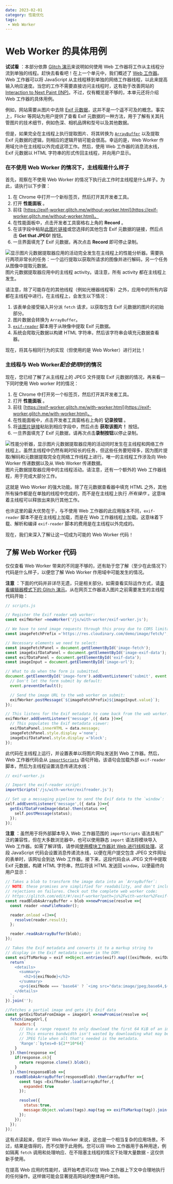 ```yaml
---
date: 2023-02-01
category: 性能优化
tags:
 - Web Worker
---
```

# Web Worker 的具体用例

**试试看** ：本部分依靠 [Glitch 演示](https://exif-worker.glitch.me/)来说明如何使用 Web 工作器将工作从主线程分流到单独的线程。赶快去看看吧！在上一个单元中，我们概述了 [Web 工作器](/web/performance/web-worker-overview)。Web 工作器可以将 JavaScript 从主线程移到单独的网络工作器线程，以此来提高输入响应速度。当您的工作不需要直接访问主线程时，这有助于改善网站的 [Interaction to Next Paint (INP)](https://web.dev/articles/inp)。不过，仅有概览是不够的，本单元还将介绍 Web 工作器的具体用例。

例如，网站需要从图片中去除 [Exif 元数据](https://en.wikipedia.org/wiki/Exif)，这并不是一个遥不可及的概念。事实上，Flickr 等网站为用户提供了查看 Exif 元数据的一种方法，用于了解有关其托管图片的技术细节，例如色深、相机品牌和型号以及其他数据。

但是，如果完全在主线程上执行提取图片、将其转换为 [`ArrayBuffer`](https://developer.mozilla.org/docs/Web/JavaScript/Reference/Global_Objects/ArrayBuffer) 以及提取 Exif 元数据的逻辑，则相应的逻辑开销可能会很高。幸运的是，Web Worker 作用域允许在主线程以外完成这项工作。然后，使用 Web 工作器的消息流水线，Exif 元数据以 HTML 字符串的形式传回主线程，并向用户显示。

### 在不使用 Web Worker 的情况下，主线程是什么样子

首先，观察在不使用 Web Worker 的情况下执行此工作时主线程是什么样子。为此，请执行以下步骤：

1. 在 Chrome 中打开一个新标签页，然后打开其开发者工具。
2. 打开 **性能面板** 。
3. 前往 [https://exif-worker.glitch.me/without-worker.html](https://exif-worker.glitch.me/without-worker.html)。
4. 在性能面板中，点击开发者工具窗格右上角的  **Record** 。
5. 在该字段中粘贴[此图片链接](images/Vespula_germanica_Richard_Bartz.jpg)或您选择的其他包含 Exif 元数据的链接，然后点击 **Get that JPEG!** 按钮。
6. 一旦界面填充了 Exif 元数据，再次点击 **Record** 即可停止录制。

![显示图片元数据提取器应用的活动完全发生在主线程上的性能分析器。需要执行两项非常长的任务：一个运行提取以获取所请求的图像并进行解码，另一个任务从图像中提取元数据。](images/fig-1.opt.png)
图片元数据提取器应用中的主线程 activity。请注意，所有 activity 都在主线程上发生。

请注意，除了可能存在的其他线程（例如光栅器线程等）之外，应用中的所有内容都在主线程中进行。在主线程上，会发生以下情况：

1. 该表单会接受输入并分派 `fetch` 请求，以获取包含 Exif 元数据的图片的初始部分。
2. 图片数据会转换为 `ArrayBuffer`。
3. [`exif-reader`](https://www.npmjs.com/package/exif-reader) 脚本用于从映像中提取 Exif 元数据。
4. 系统会爬取元数据以构建 HTML 字符串，然后该字符串会填充元数据查看器。

现在，将其与相同行为的实现（但使用的是 Web Worker）进行对比！

### 主线程与 Web Worker*配合使用*时的情况

现在，您已经了解了从主线程上的 JPEG 文件提取 Exif 元数据的情况，再来看一下同时使用 Web worker 时的情况：

1. 在 Chrome 中打开另一个标签页，然后打开其开发者工具。
2. 打开 **性能面板** 。
3. 前往 [https://exif-worker.glitch.me/with-worker.html](https://exif-worker.glitch.me/with-worker.html)。
4. 在性能面板中，点击开发者工具窗格右上角的 **记录按钮** 。
5. 将[该图片链接](images/Vespula_germanica_Richard_Bartz.jpg)粘贴到相应字段中，然后点击 **获取该图片！** 按钮。
6. 一旦界面填充了 Exif 元数据，请再次点击**录制按钮**以停止录制。

![性能分析器，显示图片元数据提取器应用的活动同时发生在主线程和网络工作线程上。虽然主线程中仍然有耗时较长的任务，但这些任务要短得多，因为图片提取/解码和元数据提取完全在网络工作线程上进行。唯一的主线程工作涉及向 Web Worker 传递数据以及从 Web Worker 传递数据。](images/fig-2.opt.png)
图片元数据提取器应用中的主线程活动。请注意，还有一个额外的 Web 工作器线程，用于完成大部分工作。

这就是 Web Worker 的强大功能。除了在元数据查看器中填充 HTML 之外，其他所有操作都是在单独的线程中完成的，而不是在主线程上执行 *所有操作* 。这意味着主线程可以释放出来执行其他工作。

也许这里的最大优势在于，与不使用 Web 工作器的此应用版本不同，`exif-reader` 脚本不是在主线程上加载，而是在 Web 工作器线程上加载。这意味着下载、解析和编译 `exif-reader` 脚本的费用是在主线程以外完成的。

现在，我们来深入了解让这一切成为可能的 Web Worker 代码！

## 了解 Web Worker 代码

仅仅查看 Web Worker 带来的不同是不够的，还有助于您了解（至少在此情况下）代码是什么样子，以便您了解 Web Worker 作用域中可能发生的情况。

**注意** ：下面的代码并非详尽无遗，只是相关部分。如需查看实际运作方式，请[查看编辑器模式下的 Glitch 演示](https://glitch.com/edit/#!/exif-worker?path=js%2Fwith-worker%2Fscripts.js%3A1%3A10)。从在网页工作器进入图片之前需要发生的主线程代码开始：

```javascript
// scripts.js

// Register the Exif reader web worker:
const exifWorker =newWorker('/js/with-worker/exif-worker.js');

// We have to send image requests through this proxy due to CORS limitations:
const imageFetchPrefix ='https://res.cloudinary.com/demo/image/fetch/';

// Necessary elements we need to select:
const imageFetchPanel = document.getElementById('image-fetch');
const imageExifDataPanel = document.getElementById('image-exif-data');
const exifDataPanel = document.getElementById('exif-data');
const imageInput = document.getElementById('image-url');

// What to do when the form is submitted.
document.getElementById('image-form').addEventListener('submit', event =>{
  // Don't let the form submit by default:
  event.preventDefault();

  // Send the image URL to the web worker on submit:
  exifWorker.postMessage(`${imageFetchPrefix}${imageInput.value}`);
});

// This listens for the Exif metadata to come back from the web worker:
exifWorker.addEventListener('message',({ data })=>{
  // This populates the Exif metadata viewer:
  exifDataPanel.innerHTML = data.message;
  imageFetchPanel.style.display ='none';
  imageExifDataPanel.style.display ='block';
});
```

此代码在主线程上运行，并设置表单以将图片网址发送到 Web 工作器。然后，Web 工作器代码会从 [`importScripts`](https://developer.mozilla.org/docs/Web/API/WorkerGlobalScope/importScripts) 语句开始，该语句会加载外部 `exif-reader` 脚本，然后为主线程设置消息传递流水线：

```javascript
// exif-worker.js

// Import the exif-reader script:
importScripts('/js/with-worker/exifreader.js');

// Set up a messaging pipeline to send the Exif data to the `window`:
self.addEventListener('message',({ data })=>{
  getExifDataFromImage(data).then(status =>{
    self.postMessage(status);
  });
});
```

**注意** ：虽然用于将外部脚本导入 Web 工作器范围的 `importScripts` 语法具有广泛的兼容性，但在大多数浏览器中，也可以使用静态 `import` 语法将模块导入 Web 工作器。如需了解详情，请参阅[使用模块工作器对 Web 进行线程处理](https://web.dev/articles/module-workers)。这段 JavaScript 代码会设置消息传递流水线，以便在用户提交包含 JPEG 文件网址的表单时，该网址会到达 Web 工作器。接下来，这段代码会从 JPEG 文件中提取 Exif 元数据，构建 HTML 字符串，然后将该 HTML 发送回 `window`，以便最终向用户显示：

```javascript
// Takes a blob to transform the image data into an `ArrayBuffer`:
// NOTE: these promises are simplified for readability, and don't include
// rejections on failures. Check out the complete web worker code:
// https://glitch.com/edit/#!/exif-worker?path=js%2Fwith-worker%2Fexif-worker.js%3A10%3A5
const readBlobAsArrayBuffer = blob =>newPromise(resolve =>{
  const reader =newFileReader();

  reader.onload =()=>{
    resolve(reader.result);
  };

  reader.readAsArrayBuffer(blob);
});

// Takes the Exif metadata and converts it to a markup string to
// display in the Exif metadata viewer in the DOM:
const exifToMarkup = exif =>Object.entries(exif).map(([exifNode, exifData])=>{
  return`
    <details>
      <summary>
        <h2>${exifNode}</h2>
      </summary>
      <p>${exifNode === 'base64' ? `<img src="data:image/jpeg;base64,${exifData}">`:typeof exifData.value ==='undefined'? exifData : exifData.description || exifData.value}</p>
    </details>
  `;
}).join('');

//Fetches a partial image and gets its Exif data
const getExifDataFromImage = imageUrl =>newPromise(resolve =>{
  fetch(imageUrl,{
    headers:{
      // Use a range request to only download the first 64 KiB of an image.
      // This ensures bandwidth isn't wasted by downloading what may be a huge
      // JPEG file when all that's needed is the metadata.
      'Range':`bytes=0-${2**10*64}`
    }
  }).then(response =>{
    if(response.ok){
      return response.clone().blob();
    }
  }).then(responseBlob =>{
    readBlobAsArrayBuffer(responseBlob).then(arrayBuffer =>{
      const tags =ExifReader.load(arrayBuffer,{
        expanded:true
      });

      resolve({
        status:true,
        message:Object.values(tags).map(tag => exifToMarkup(tag)).join('')
      });
    });
  });
});
```

这有点读起来，但对于 Web Worker 来说，这也是一个相当复杂的应用场景。不过，结果是值得的，而不仅限于此用例。您可以将 Web 工作器用于各种用途，例如隔离 `fetch` 调用和处理响应、在不阻塞主线程的情况下处理大量数据 - 这仅供新手使用。

在提高 Web 应用的性能时，请开始考虑可以在 Web 工作器上下文中合理地执行的任何操作。这样做可能会显著提高网站的整体用户体验。
